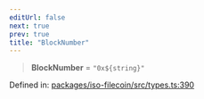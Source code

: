 ```yaml
---
editUrl: false
next: true
prev: true
title: "BlockNumber"
---
```


> **BlockNumber** = `"0x${string}"`

Defined in: [packages/iso-filecoin/src/types.ts:390](https://github.com/hugomrdias/filecoin/blob/main/packages/iso-filecoin/src/types.ts#L390)
